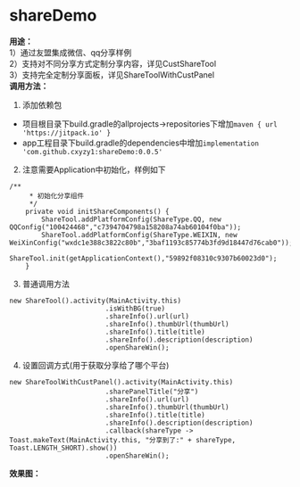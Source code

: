 # shareDemo
**用途：**  
1）通过友盟集成微信、qq分享样例  
2）支持对不同分享方式定制分享内容，详见CustShareTool  
3）支持完全定制分享面板，详见ShareToolWithCustPanel  
**调用方法：**
1. 添加依赖包
- 项目根目录下build.gradle的allprojects->repositories下增加`maven { url 'https://jitpack.io' }`
- app工程目录下build.gradle的dependencies中增加`implementation 'com.github.cxyzy1:shareDemo:0.0.5'`
2. 注意需要Application中初始化，样例如下
```
/**
     * 初始化分享组件
     */
    private void initShareComponents() {
        ShareTool.addPlatformConfig(ShareType.QQ, new QQConfig("100424468","c7394704798a158208a74ab60104f0ba"));
        ShareTool.addPlatformConfig(ShareType.WEIXIN, new WeiXinConfig("wxdc1e388c3822c80b","3baf1193c85774b3fd9d18447d76cab0"));
        ShareTool.init(getApplicationContext(),"59892f08310c9307b60023d0");
    }
```
3. 普通调用方法
```
new ShareTool().activity(MainActivity.this)
                        .isWithBG(true)
                        .shareInfo().url(url)
                        .shareInfo().thumbUrl(thumbUrl)
                        .shareInfo().title(title)
                        .shareInfo().description(description)
                        .openShareWin();
```
4. 设置回调方式(用于获取分享给了哪个平台)
```
new ShareToolWithCustPanel().activity(MainActivity.this)
                        .sharePanelTitle("分享")
                        .shareInfo().url(url)
                        .shareInfo().thumbUrl(thumbUrl)
                        .shareInfo().title(title)
                        .shareInfo().description(description)
                        .callback(shareType -> Toast.makeText(MainActivity.this, "分享到了:" + shareType, Toast.LENGTH_SHORT).show())
                        .openShareWin();
```

 **效果图：**
